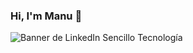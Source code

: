 ### Hi, I'm Manu 👋

![Banner de LinkedIn Sencillo Tecnología](https://user-images.githubusercontent.com/116894398/211693734-29ab55d4-4b54-4cb6-916d-deecc9363a5d.png)




<!--
**Manu-Estrada/Manu-Estrada** is a ✨ _special_ ✨ repository because its `README.md` (this file) appears on your GitHub profile.
I am currently attending a Bootcamp of 850 hours of programming and web development, taught by Factoria F-5 in Gijón (Principality of Asturias), which has started in October 2022 and whose completion is scheduled for April this year.
I come from working in the hospitality industry for a long working life, in which of my more than 31 years of contributions, only 4 of them have been in a different guild, in the security sector.
In Hospitality I have reached great personal achievements and great professional positions.
The wear and tear in this type of work and the poor quality of life, have led me to decide to study this intensive course in which I have been involved and I hope to finish successfully, and with the expectation of being able to find work in one of its many branches. 









Here are some ideas to get you started:

- 🔭 I’m currently working on 
- 🌱 I’m currently learning ...
- 👯 I’m looking to collaborate on ...
- 🤔 I’m looking for help with ...
- 💬 Ask me about ...
- 📫 How to reach me: ...
- 😄 Pronouns: ...
- ⚡ Fun fact: ...
-->
